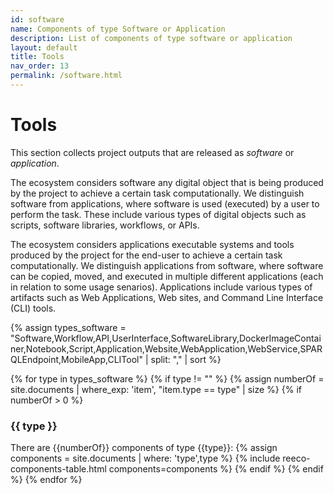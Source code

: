 ```yaml
---
id: software
name: Components of type Software or Application
description: List of components of type software or application
layout: default
title: Tools
nav_order: 13
permalink: /software.html
---
```


# Tools

This section collects project outputs that are released as *software* or *application*.

The ecosystem considers software any digital object that is being produced by the project to achieve a certain task computationally.
We distinguish software from applications, where software is used (executed) by a user to perform the task.
These include various types of digital objects such as scripts, software libraries, workflows, or APIs.

The ecosystem considers applications executable systems and tools produced by the project for the end-user to achieve a certain task computationally.
We distinguish applications from software, where software can be copied, moved, and executed in multiple different applications (each in relation to some usage senarios).
Applications include various types of artifacts such as Web Applications, Web sites, and Command Line Interface (CLI) tools.

{% assign types_software = "Software,Workflow,API,UserInterface,SoftwareLibrary,DockerImageContainer,Notebook,Script,Application,Website,WebApplication,WebService,SPARQLEndpoint,MobileApp,CLITool" | split: "," | sort %}

<div id="chart_container_software"></div>
<script>
anychart.onDocumentReady(function() {
    // set the data
    var data = [
		{% for type in types_software %}
			{% if type != "" %}
				{% assign comps =  site.documents  | where: 'type',type | size%}
				{% if comps > 0 %}
     		   		{x: "{{type}}", value: {{ comps }} },
				{% endif %}
			{% endif %}
		{% endfor %}
    ];
    // create the chart
    var chart = anychart.pie3d();
    // set the chart title
    // chart.title("Polifonia Project Components by Type");
    // add the data
    chart.data(data);
    // sort elements
    chart.sort("desc");  
    // set legend position
    chart.legend().position("right");
    // set items layout
    chart.legend().itemsLayout("vertical");
    // display the chart in the container
    chart.container('chart_container_software');
    chart.draw();
  });
  </script>


{% for type in types_software %}
{% if type != "" %}
{% assign numberOf = site.documents  | where_exp: 'item', "item.type == type" | size %}
{% if numberOf > 0 %}
### {{ type }}

There are {{numberOf}} components of type {{type}}:
	{% assign components =  site.documents  | where: 'type',type %}
	{% include reeco-components-table.html components=components %}
{% endif %}
{% endif %}
{% endfor %}